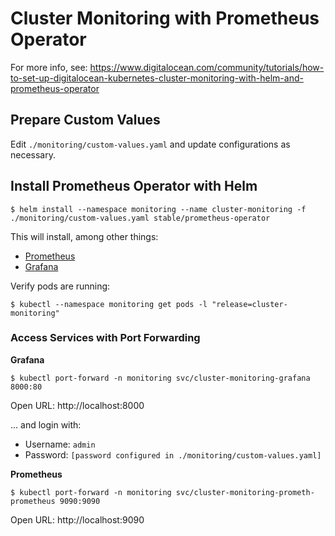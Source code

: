 # Cluster Monitoring with Prometheus Operator

For more info, see: https://www.digitalocean.com/community/tutorials/how-to-set-up-digitalocean-kubernetes-cluster-monitoring-with-helm-and-prometheus-operator

## Prepare Custom Values

Edit `./monitoring/custom-values.yaml` and update configurations as necessary.

## Install Prometheus Operator with Helm

```
$ helm install --namespace monitoring --name cluster-monitoring -f ./monitoring/custom-values.yaml stable/prometheus-operator
```

This will install, among other things:

* [Prometheus](https://prometheus.io)
* [Grafana](https://grafana.com)

Verify pods are running:

```
$ kubectl --namespace monitoring get pods -l "release=cluster-monitoring"
```

### Access Services with Port Forwarding

**Grafana**

```
$ kubectl port-forward -n monitoring svc/cluster-monitoring-grafana 8000:80
```

Open URL: http://localhost:8000

... and login with:

* Username: `admin`
* Password: `[password configured in ./monitoring/custom-values.yaml]`

**Prometheus**

```
$ kubectl port-forward -n monitoring svc/cluster-monitoring-prometh-prometheus 9090:9090
```

Open URL: http://localhost:9090
